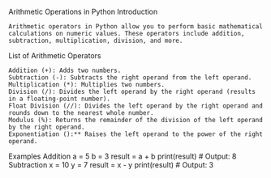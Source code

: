 Arithmetic Operations in Python
Introduction
```
Arithmetic operators in Python allow you to perform basic mathematical calculations on numeric values. These operators include addition, subtraction, multiplication, division, and more.
```

List of Arithmetic Operators
```
Addition (+): Adds two numbers.
Subtraction (-): Subtracts the right operand from the left operand.
Multiplication (*): Multiplies two numbers.
Division (/): Divides the left operand by the right operand (results in a floating-point number).
Float Division (//): Divides the left operand by the right operand and rounds down to the nearest whole number.
Modulus (%): Returns the remainder of the division of the left operand by the right operand.
Exponentiation ():** Raises the left operand to the power of the right operand.
```
Examples
Addition
a = 5
b = 3
result = a + b
print(result)  # Output: 8
Subtraction
x = 10
y = 7
result = x - y
print(result)  # Output: 3
